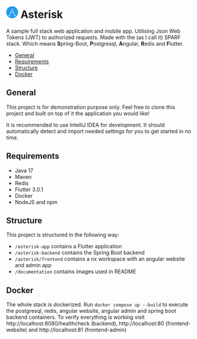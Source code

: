# ![Logo](./documentation/asterisk_logo.png) Asterisk

A sample full stack web application and mobile app. Utilising Json Web Tokens (JWT) to authorized requests. Made with the (as I call it) SPARF stack. Which means
**S**pring-Boot, **P**ostgresql, **A**ngular, **R**edis and **F**lutter.

- [General](#general)
- [Requirements](#requirements)
- [Structure](#structure)
- [Docker](#docker)

## General
This project is for demonstration purpose only. Feel free to clone this project and built
on top of it the application you would like!

It is recommended to use IntelliJ IDEA for development. It should automatically
detect and import needed settings for you to get started in no time.

## Requirements
* Java 17
* Maven
* Redis
* Flutter 3.0.1
* Docker
* NodeJS and npm

## Structure
This project is structured in the following way:
* ``/asterisk-app`` contains a Flutter application
* ``/asterisk-backend`` contains the Spring Boot backend
* ``/asterisk/frontend`` contains a nx workspace with an angular website and admin app
* ``/documentation`` contains images used in README

## Docker
The whole stack is dockerized. Run ``docker compose up --build`` to execute the postgresql, redis, angular website, angular admin and spring boot backend containers.
To verify everything is working visit http://localhost:8080/healthcheck (backend), http://localhost:80 (frontend-website) and http://localhost:81 (frontend-admin)